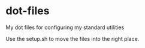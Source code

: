 # dot-files
My dot files for configuring my standard utilities

Use the setup.sh to move the files into the right place.
